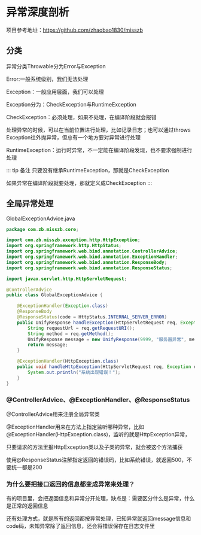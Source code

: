 # 异常深度剖析

项目参考地址：https://github.com/zhaobao1830/misszb

## 分类

异常分类Throwable分为Error与Exception

Error:一般系统级别，我们无法处理

Exception：一般应用层面，我们可以处理      

Exception分为：CheckException与RuntimeException 

CheckException：必须处理，如果不处理，在编译阶段就会报错

处理异常的时候，可以在当前位置进行处理，比如记录日志；也可以通过throws Exception往外抛异常，但总有一个地方要对异常进行处理

RuntimeException：运行时异常，不一定能在编译阶段发现，也不要求强制进行处理

::: tip 备注
只要没有继承RuntimeException，那就是CheckException

如果异常在编译阶段就要处理，那就定义成CheckException
:::

## 全局异常处理

GlobalExceptionAdvice.java

```java
package com.zb.misszb.core;

import com.zb.misszb.exception.http.HttpException;
import org.springframework.http.HttpStatus;
import org.springframework.web.bind.annotation.ControllerAdvice;
import org.springframework.web.bind.annotation.ExceptionHandler;
import org.springframework.web.bind.annotation.ResponseBody;
import org.springframework.web.bind.annotation.ResponseStatus;

import javax.servlet.http.HttpServletRequest;

@ControllerAdvice
public class GlobalExceptionAdvice {

    @ExceptionHandler(Exception.class)
    @ResponseBody
    @ResponseStatus(code = HttpStatus.INTERNAL_SERVER_ERROR)
    public UnifyResponse handleException(HttpServletRequest req, Exception e) {
        String requestUrl = req.getRequestURI();
        String method = req.getMethod();
        UnifyResponse message = new UnifyResponse(9999, "服务器异常", method + " "+ requestUrl);
        return message;
    }

    @ExceptionHandler(HttpException.class)
    public void handleHttpException(HttpServletRequest req, Exception e) {
        System.out.println("系统出现错误！");
    }
}

```

### @ControllerAdvice、@ExceptionHandler、@ResponseStatus

@ControllerAdvice用来注册全局异常类

@ExceptionHandler用来在方法上指定监听哪种异常，比如@ExceptionHandler(HttpException.class)，监听的就是HttpException异常，

只要请求的方法里报HttpException类以及子类的异常，就会被这个方法捕获

使用@ResponseStatus注解指定返回的错误码，比如系统错误，就返回500，不要统一都是200

### 为什么要把接口返回的信息都变成异常来处理？

有的项目里，会把返回信息和异常分开处理，缺点是：需要区分什么是异常，什么是正常的返回信息

还有处理方式，就是所有的返回都按异常处理，已知异常就返回message信息和code码，未知异常除了返回信息，还会将错误保存在日志文件里

